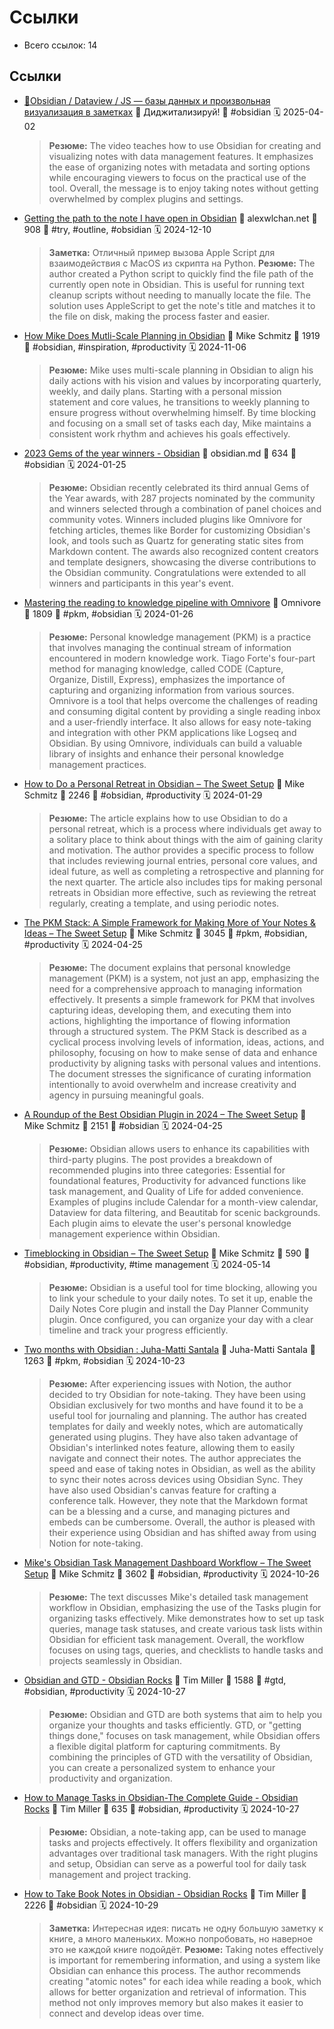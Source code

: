 # Ссылки

- Всего ссылок: 14

## Ссылки

- [🍑Obsidian / Dataview / JS — базы данных и произвольная визуализация в заметках](https://www.youtube.com/watch?v=F2tkYxKa7aY) 👤 Диджитализируй! 🔖 #obsidian 🗓️ 2025-04-02
    > **Резюме:** The video teaches how to use Obsidian for creating and visualizing notes with data management features. It emphasizes the ease of organizing notes with metadata and sorting options while encouraging viewers to focus on the practical use of the tool. Overall, the message is to enjoy taking notes without getting overwhelmed by complex plugins and settings.
- [Getting the path to the note I have open in Obsidian](https://alexwlchan.net/2023/obsidian-open-note/) 👤 alexwlchan.net 💬 908 🔖 #try, #outline, #obsidian 🗓️ 2024-12-10
    > **Заметка:** Отличный пример вызова Apple Script для взаимодействия с MacOS из скрипта на Python.
    > **Резюме:** The author created a Python script to quickly find the file path of the currently open note in Obsidian. This is useful for running text cleanup scripts without needing to manually locate the file. The solution uses AppleScript to get the note's title and matches it to the file on disk, making the process faster and easier.
- [How Mike Does Mutli-Scale Planning in Obsidian](https://thesweetsetup.com/how-mike-does-mutli-scale-planning-in-obsidian/) 👤 Mike Schmitz 💬 1919 🔖 #obsidian, #inspiration, #productivity 🗓️ 2024-11-06
    > **Резюме:** Mike uses multi-scale planning in Obsidian to align his daily actions with his vision and values by incorporating quarterly, weekly, and daily plans. Starting with a personal mission statement and core values, he transitions to weekly planning to ensure progress without overwhelming himself. By time blocking and focusing on a small set of tasks each day, Mike maintains a consistent work rhythm and achieves his goals effectively.
- [2023 Gems of the year winners - Obsidian](https://obsidian.md/blog/2023-goty-winners/) 👤 obsidian.md 💬 634 🔖 #obsidian 🗓️ 2024-01-25
    > **Резюме:** Obsidian recently celebrated its third annual Gems of the Year awards, with 287 projects nominated by the community and winners selected through a combination of panel choices and community votes. Winners included plugins like Omnivore for fetching articles, themes like Border for customizing Obsidian's look, and tools such as Quartz for generating static sites from Markdown content. The awards also recognized content creators and template designers, showcasing the diverse contributions to the Obsidian community. Congratulations were extended to all winners and participants in this year's event.
- [Mastering the reading to knowledge pipeline with Omnivore](https://blog.omnivore.app/p/mastering-the-reading-to-knowledge) 👤 Omnivore 💬 1809 🔖 #pkm, #obsidian 🗓️ 2024-01-26
    > **Резюме:** Personal knowledge management (PKM) is a practice that involves managing the continual stream of information encountered in modern knowledge work. Tiago Forte's four-part method for managing knowledge, called CODE (Capture, Organize, Distill, Express), emphasizes the importance of capturing and organizing information from various sources. Omnivore is a tool that helps overcome the challenges of reading and consuming digital content by providing a single reading inbox and a user-friendly interface. It also allows for easy note-taking and integration with other PKM applications like Logseq and Obsidian. By using Omnivore, individuals can build a valuable library of insights and enhance their personal knowledge management practices.
- [How to Do a Personal Retreat in Obsidian – The Sweet Setup](https://thesweetsetup.com/how-to-do-a-personal-retreat-in-obsidian/) 👤 Mike Schmitz 💬 2246 🔖 #obsidian, #productivity 🗓️ 2024-01-29
    > **Резюме:** The article explains how to use Obsidian to do a personal retreat, which is a process where individuals get away to a solitary place to think about things with the aim of gaining clarity and motivation. The author provides a specific process to follow that includes reviewing journal entries, personal core values, and ideal future, as well as completing a retrospective and planning for the next quarter. The article also includes tips for making personal retreats in Obsidian more effective, such as reviewing the retreat regularly, creating a template, and using periodic notes.
- [The PKM Stack: A Simple Framework for Making More of Your Notes & Ideas – The Sweet Setup](https://thesweetsetup.com/the-pkm-stack/) 👤 Mike Schmitz 💬 3045 🔖 #pkm, #obsidian, #productivity 🗓️ 2024-04-25
    > **Резюме:** The document explains that personal knowledge management (PKM) is a system, not just an app, emphasizing the need for a comprehensive approach to managing information effectively. It presents a simple framework for PKM that involves capturing ideas, developing them, and executing them into actions, highlighting the importance of flowing information through a structured system. The PKM Stack is described as a cyclical process involving levels of information, ideas, actions, and philosophy, focusing on how to make sense of data and enhance productivity by aligning tasks with personal values and intentions. The document stresses the significance of curating information intentionally to avoid overwhelm and increase creativity and agency in pursuing meaningful goals.
- [A Roundup of the Best Obsidian Plugin in 2024 – The Sweet Setup](https://thesweetsetup.com/a-roundup-of-the-best-obsidian-plugin-in-2024/) 👤 Mike Schmitz 💬 2151 🔖 #obsidian 🗓️ 2024-04-25
    > **Резюме:** Obsidian allows users to enhance its capabilities with third-party plugins. The post provides a breakdown of recommended plugins into three categories: Essential for foundational features, Productivity for advanced functions like task management, and Quality of Life for added convenience. Examples of plugins include Calendar for a month-view calendar, Dataview for data filtering, and Beautitab for scenic backgrounds. Each plugin aims to elevate the user's personal knowledge management experience within Obsidian.
- [Timeblocking in Obsidian – The Sweet Setup](https://thesweetsetup.com/timeblocking-in-obsidian/) 👤 Mike Schmitz 💬 590 🔖 #obsidian, #productivity, #time management 🗓️ 2024-05-14
    > **Резюме:** Obsidian is a useful tool for time blocking, allowing you to link your schedule to your daily notes. To set it up, enable the Daily Notes Core plugin and install the Day Planner Community plugin. Once configured, you can organize your day with a clear timeline and track your progress efficiently.
- [Two months with Obsidian : Juha-Matti Santala](https://hamatti.org/posts/two-months-with-obsidian/) 👤 Juha-Matti Santala 💬 1263 🔖 #pkm, #obsidian 🗓️ 2024-10-23
    > **Резюме:** After experiencing issues with Notion, the author decided to try Obsidian for note-taking. They have been using Obsidian exclusively for two months and have found it to be a useful tool for journaling and planning. The author has created templates for daily and weekly notes, which are automatically generated using plugins. They have also taken advantage of Obsidian's interlinked notes feature, allowing them to easily navigate and connect their notes. The author appreciates the speed and ease of taking notes in Obsidian, as well as the ability to sync their notes across devices using Obsidian Sync. They have also used Obsidian's canvas feature for crafting a conference talk. However, they note that the Markdown format can be a blessing and a curse, and managing pictures and embeds can be cumbersome. Overall, the author is pleased with their experience using Obsidian and has shifted away from using Notion for note-taking.
- [Mike's Obsidian Task Management Dashboard Workflow – The Sweet Setup](https://thesweetsetup.com/mikes-obsidian-task-management-dashboard-workflow/) 👤 Mike Schmitz 💬 3602 🔖 #obsidian, #productivity 🗓️ 2024-10-26
    > **Резюме:** The text discusses Mike's detailed task management workflow in Obsidian, emphasizing the use of the Tasks plugin for organizing tasks effectively. Mike demonstrates how to set up task queries, manage task statuses, and create various task lists within Obsidian for efficient task management. Overall, the workflow focuses on using tags, queries, and checklists to handle tasks and projects seamlessly in Obsidian.
- [Obsidian and GTD - Obsidian Rocks](https://obsidian.rocks/obsidian-and-gtd/) 👤 Tim Miller 💬 1588 🔖 #gtd, #obsidian, #productivity 🗓️ 2024-10-27
    > **Резюме:** Obsidian and GTD are both systems that aim to help you organize your thoughts and tasks efficiently. GTD, or "getting things done," focuses on task management, while Obsidian offers a flexible digital platform for capturing commitments. By combining the principles of GTD with the versatility of Obsidian, you can create a personalized system to enhance your productivity and organization.
- [How to Manage Tasks in Obsidian-The Complete Guide - Obsidian Rocks](https://obsidian.rocks/how-to-manage-tasks-in-obsidian/) 👤 Tim Miller 💬 635 🔖 #obsidian, #productivity 🗓️ 2024-10-27
    > **Резюме:** Obsidian, a note-taking app, can be used to manage tasks and projects effectively. It offers flexibility and organization advantages over traditional task managers. With the right plugins and setup, Obsidian can serve as a powerful tool for daily task management and project tracking.
- [How to Take Book Notes in Obsidian - Obsidian Rocks](https://obsidian.rocks/how-to-take-book-notes-in-obsidian/) 👤 Tim Miller 💬 2226 🔖 #obsidian 🗓️ 2024-10-29
    > **Заметка:** Интересная идея: писать не одну большую заметку к книге, а много маленьких. Можно попробовать, но наверное это не каждой книге подойдёт.
    > **Резюме:** Taking notes effectively is important for remembering information, and using a system like Obsidian can enhance this process. The author recommends creating "atomic notes" for each idea while reading a book, which allows for better organization and retrieval of information. This method not only improves memory but also makes it easier to connect and develop ideas over time.
